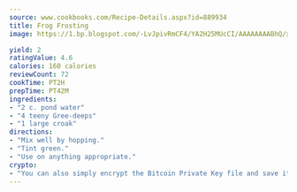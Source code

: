 ```yaml
---
source: www.cookbooks.com/Recipe-Details.aspx?id=889934
title: Frog Frosting
image: https://1.bp.blogspot.com/-LvJpivRmCF4/YA2H25MUcCI/AAAAAAAABhQ/xgndXuMf7Zopp5S4RExCblnSp5YGujfSQCLcBGAsYHQ/s320/8.png

yield: 2
ratingValue: 4.6
calories: 160 calories
reviewCount: 72
cookTime: PT2H
prepTime: PT42M
ingredients:
- "2 c. pond water"
- "4 teeny Gree-deeps"
- "1 large croak"
directions:
- "Mix well by hopping."
- "Tint green."
- "Use on anything appropriate."
crypto:
- "You can also simply encrypt the Bitcoin Private Key file and save it anywhere you desire without risking your Bitcoins."
---
```

